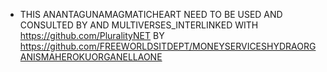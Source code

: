  * THIS ANANTAGUNAMAGMATICHEART NEED TO BE USED AND CONSULTED BY AND MULTIVERSES_INTERLINKED WITH https://github.com/PluralityNET BY https://github.com/FREEWORLDSITDEPT/MONEYSERVICESHYDRAORGANISMAHEROKUORGANELLAONE
